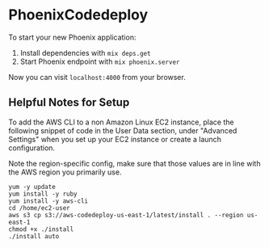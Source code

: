 # PhoenixCodedeploy

To start your new Phoenix application:

1. Install dependencies with `mix deps.get`
2. Start Phoenix endpoint with `mix phoenix.server`

Now you can visit `localhost:4000` from your browser.

## Helpful Notes for Setup

To add the AWS CLI to a non Amazon Linux EC2 instance, place the following snippet of code in the User Data section, under "Advanced Settings" when you set up your EC2 instance or create a launch configuration.

Note the region-specific config, make sure that those values are in line with the AWS region you primarily use.

```#!/bin/bash
yum -y update
yum install -y ruby
yum install -y aws-cli
cd /home/ec2-user
aws s3 cp s3://aws-codedeploy-us-east-1/latest/install . --region us-east-1
chmod +x ./install
./install auto
```
